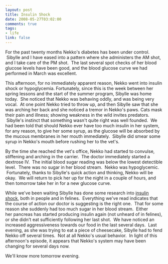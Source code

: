 ```yaml
--- 
layout: post
title: Insulin Shock
date: 2008-05-27T03:02:00
comments: true
tags:
- life
link: false
---
```

For the past twenty months Nekko's diabetes has been under control.  Sibylle and I have eased into a pattern where she administers the AM shot, and I take care of the PM shot.  The last several spot checks of her blood glucose levels have been good, and the blood glucose curve we had performed in March was excellent.

This afternoon, for no immediately apparent reason, Nekko went into insulin shock or hypoglycemia. Fortunately, since this is the week between her spring lessons and the start of the summer program, Sibylle was home today.  She noticed that Nekko was behaving oddly, and was being very vocal.  At one point Nekko tried to throw up, and then Sibylle saw that she was arching her back and she noticed a tremor in Nekko's paws. Cats mask their pain and illness; showing weakness in the wild invites predators.  Sibylle's instinct that something wasn't quite right was well founded.  We had been told that should Nekko ever have too much insulin in her system, for any reason, to give her some syrup, as the glucose will be absorbed by the mucous membranes in her mouth immediately.  Sibylle did smear some syrup in Nekko's mouth before rushing her to the vet's.

By the time she reached the vet's office, Nekko had started to convulse, stiffening and arching in the carrier.  The doctor immediately started a dextrose IV.  The initial blood sugar reading was below the lowest detectible level.  There was no sugar in her blood stream.  Nekko was hypoglycemic.  Fortunately, thanks to Sibylle's quick action and thinking, Nekko will be okay.  We will return to pick her up for the night in a couple of hours, and then tomorrow take her in for a new glucose curve.

While we've been waiting Sibylle has done some research into <a title="Hypoglycemia" href="http://www.catdiabetes.net/hypoglycemia.htm">insulin shock</a>, both in people and in felines.  Everything we've read indicates that the course of action our doctor is suggesting is the right one.  That for some reason she suddenly had too much sugar in her blood stream.  Either her pancreas has started producing insulin again (not unheard of in felines), or she didn't eat sufficiently following her last shot.  We have noticed an increased aggressiveness towards our food in the last several days.  Last evening, as she was trying to eat a piece of cheesecake, Sibylle had to fend Nekko off several times.  Not at all Nekko's usual behavior.  In light of this afternoon's episode, it appears that Nekko's system may have been changing for several days now.

We'll know more tomorrow evening.
